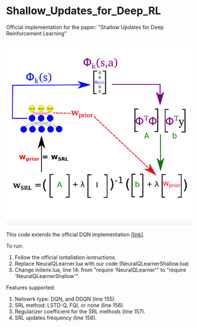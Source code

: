 # Shallow_Updates_for_Deep_RL

Official implementation for the paper: "Shallow Updates for Deep Reinforcement Learning"

![ScreenShot](alg_diag.png)

This code extends the official DQN implementation [[link](https://github.com/kuz/DeepMind-Atari-Deep-Q-Learner)].

To run:
1. Follow the official isntallation isntructions.
2. Replace NeuralQLearner.lua with our code (NeuralQLearnerShallow.lua)
3. Change initenv.lua, line 14: from "require 'NeuralQLearner'" to "require 'NeuralQLearnerShallow'".

Features supported:
1. Netowrk type: DQN, and DDQN (line 155).
2. SRL method: LSTD-Q, FQI, or none (line 156).
3. Regularizer coefficient for the SRL methods (line 157).
4. SRL updates frequency (line 158).
